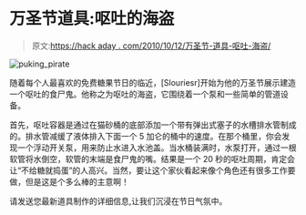 # 万圣节道具:呕吐的海盗

> 原文:[https://hack aday . com/2010/10/12/万圣节-道具-呕吐-海盗/](https://hackaday.com/2010/10/12/halloween-props-puking-pirate/)

![](../Images/0a5480ca8ff81f8cb74543cf178d125f.png "puking_pirate")

随着每个人最喜欢的免费糖果节日的临近，[Slouriesr]开始为他的万圣节展示建造一个呕吐的食尸鬼。他称之为呕吐的海盗，它围绕着一个泵和一些简单的管道设备。

首先，呕吐容器是通过在猫砂桶的底部添加一个带有弹出式塞子的水槽排水管制成的。排水管减缓了液体排入下面一个 5 加仑的桶中的速度。在那个桶里，你会发现一个浮动开关泵，用来防止水进入水池盖。当水桶装满时，水泵打开，通过一根软管将水倒空，软管的末端是食尸鬼的嘴。结果是一个 20 秒的呕吐周期，肯定会让“不给糖就捣蛋”的人高兴。当然，要让这个家伙看起来像个角色还有很多工作要做，但是这是个多么棒的主意啊！

请发送您最新道具制作的详细信息,让我们沉浸在节日气氛中。